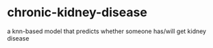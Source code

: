 # chronic-kidney-disease
a knn-based model that predicts whether someone has/will get kidney disease
